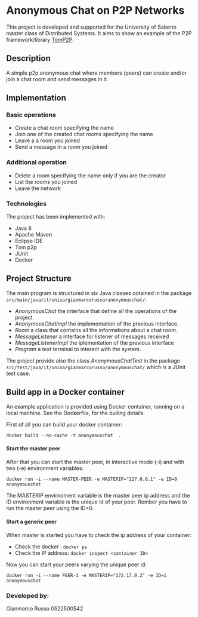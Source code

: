 # Anonymous Chat on P2P Networks

This project is developed and supported for the University of Salerno master class of Distributed Systems. It aims to show an example of the P2P framework/library [TomP2P](https://tomp2p.net/).

## Description

A simple p2p anonymous chat where members (peers) can create and/or join a chat room and send messages in it. 

## Implementation

### Basic operations

- Create a chat room specifying the name
- Join one of the created chat rooms specifying the name
- Leave a a room you joined
- Send a message in a room you joined 

### Additional operation

- Delete a room specifying the name only if you are the creator
- List the rooms you joined
- Leave the network

### Technologies

The project has been implemented with:
- Java 8
- Apache Maven
- Eclipse IDE
- Tom p2p
- JUnit
- Docker

## Project Structure

The main program is structured in six Java classes cotained in the package ```src/main/java/it/unisa/gianmarcorusso/anonymouschat/```: 

- _AnonymousChat_ the interface that define all the operations of the project.
- _AnonymousChatImpl_ the implementation of the previous interface.	
- _Room_ a class that contains all the informations about a chat room.
- _MessageListener_ a interface for listener of messages received
- _MessageListenerImpl_ the iplementation of the previous interface
- _Program_ a text terminal to interact with the system.

The project provide also the class _AnonymousChatTest_ in the package ```src/test/java/it/unisa/gianmarcorusso/anonymouschat/``` which is a JUnit test case.

## Build app in a Docker container

An example application is provided using Docker container, running on a local machine. See the Dockerfile, for the builing details.

First of all you can build your docker container:

```docker build --no-cache -t anonymouschat  .```

#### Start the master peer

After that you can start the master peer, in interactive mode (-i) and with two (-e) environment variables:

```docker run -i --name MASTER-PEER -e MASTERIP="127.0.0.1" -e ID=0 anonymouschat```

The MASTERIP envirnoment variable is the master peer ip address and the ID environment variable is the unique id of your peer. Rember you have to run the master peer using the ID=0.

#### Start a generic peer

When master is started you have to check the ip address of your container:

- Check the docker <container ID>: ```docker ps```
- Check the IP address: ```docker inspect <container ID>```

Now you can start your peers varying the unique peer id:

```docker run -i --name PEER-1 -e MASTERIP="172.17.0.2" -e ID=1 anonymouschat```

### Developed by:

Gianmarco Russo
0522500542
